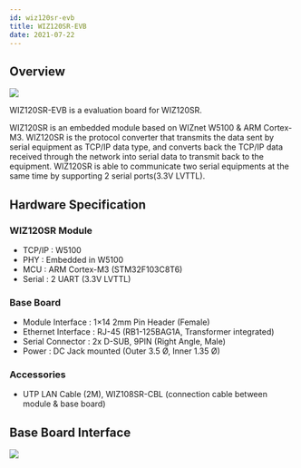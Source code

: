 ```yaml
---
id: wiz120sr-evb
title: WIZ120SR-EVB
date: 2021-07-22
---
```


## Overview

![](https://d3cmhcsnvv7jc.cloudfront.net/docs/img/products/wiz120sr/ShopDtl_1054_20150108164456.jpg)

WIZ120SR-EVB is a evaluation board for WIZ120SR.

WIZ120SR is an embedded module based on WIZnet W5100 &  ARM Cortex-M3. WIZ120SR is the protocol converter that transmits the data sent by serial equipment as TCP/IP data type, and converts back the TCP/IP data received through the network into serial data to transmit back to the equipment. WIZ120SR is able to communicate two serial equipments at the same time by supporting 2 serial ports(3.3V LVTTL).

## Hardware Specification

### WIZ120SR Module

- TCP/IP : W5100
- PHY : Embedded in W5100
- MCU : ARM Cortex-M3 (STM32F103C8T6)
- Serial : 2 UART (3.3V LVTTL)

### Base Board

- Module Interface : 1×14 2mm Pin Header (Female)
- Ethernet Interface : RJ-45 (RB1-125BAG1A, Transformer integrated)
- Serial Connector : 2x D-SUB, 9PIN (Right Angle, Male)
- Power : DC Jack mounted (Outer 3.5 Ø, Inner 1.35 Ø)

### Accessories

- UTP LAN Cable (2M), WIZ108SR-CBL (connection cable between module & base board)

## Base Board Interface

![](https://d3cmhcsnvv7jc.cloudfront.net/docs/img/products/wiz120sr/140627_7350.jpg)
